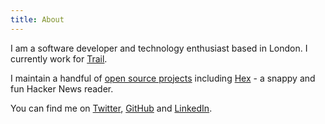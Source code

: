 ```yaml
---
title: About
---
```

I am a software developer and technology enthusiast based in London. I currently work for [Trail][Trail].

I maintain a handful of [open source projects][GitHub repos] including [Hex][Hex] - a snappy and fun Hacker News reader.

You can find me on [Twitter][Twitter], [GitHub][GitHub] and [LinkedIn][LinkedIn].

[Trail]: http://trailapp.com
[GitHub]: https://github.com/longdivision
[GitHub repos]: https://github.com/longdivision?tab=repositories
[Hex]: https://play.google.com/store/apps/details?id=com.hexforhn.hex
[Twitter]: https://twitter.com/fluorohexane
[LinkedIn]: https://www.linkedin.com/in/seanpowe
